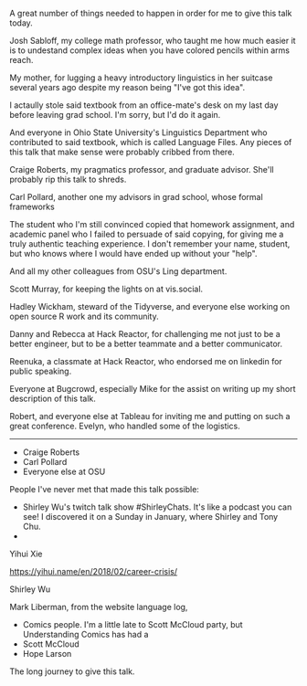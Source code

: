 A great number of things needed to happen in order for me to give this talk today.

Josh Sabloff, my college math professor, who taught me how much easier it is to undestand complex ideas when you have colored pencils within arms reach.

My mother, for lugging a heavy introductory linguistics in her suitcase several years ago despite my reason being "I've got this idea".

I actaully stole said textbook from an office-mate's desk on my last day before leaving grad school. I'm sorry, but I'd do it again.

And everyone in Ohio State University's Linguistics Department who contributed to said textbook, which is called Language Files.  Any pieces of this talk that make sense were probably cribbed from there.

Craige Roberts, my pragmatics professor, and graduate advisor. She'll probably rip this talk to shreds.

Carl Pollard, another one my advisors in grad school, whose formal frameworks 

The student who I'm still convinced copied that homework assignment, and academic panel who I failed to persuade of said copying, for giving me a truly authentic teaching experience. I don't remember your name, student, but who knows where I would have ended up without your "help".

And all my other colleagues from OSU's Ling department.

Scott Murray, for keeping the lights on at vis.social.

Hadley Wickham, steward of the Tidyverse, and everyone else working on open source R work and its community.

Danny and Rebecca at Hack Reactor, for challenging me not just to be a better engineer, but to be a better teammate and a better communicator.

Reenuka, a classmate at Hack Reactor, who endorsed me on linkedin for public speaking.

Everyone at Bugcrowd, especially Mike for the assist on writing up my short description of this talk.

Robert, and everyone else at Tableau for inviting me and putting on such a great conference. Evelyn, who handled some of the logistics.



----

* Craige Roberts
* Carl Pollard
* Everyone else at OSU


People I've never met that made this talk possible:


* Shirley Wu's twitch talk show #ShirleyChats.  It's like a podcast you can see!  I discovered it on a Sunday in January, where Shirley and Tony Chu.
* 

Yihui Xie

https://yihui.name/en/2018/02/career-crisis/

Shirley Wu



Mark Liberman, from the website language log, 

* Comics people.  I'm a little late to Scott McCloud party, but Understanding Comics has had a
 * Scott McCloud
 * Hope Larson

The long journey to give this talk.